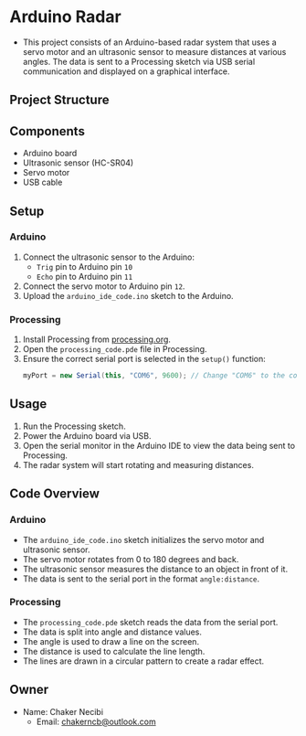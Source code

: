 # Arduino Radar

+ This project consists of an Arduino-based radar system that uses a servo motor and an ultrasonic sensor to measure distances at various angles. The data is sent to a Processing sketch via USB serial communication and displayed on a graphical interface.

## Project Structure


## Components

- Arduino board
- Ultrasonic sensor (HC-SR04)
- Servo motor
- USB cable

## Setup

### Arduino

1. Connect the ultrasonic sensor to the Arduino:
   - `Trig` pin to Arduino pin `10`
   - `Echo` pin to Arduino pin `11`
2. Connect the servo motor to Arduino pin `12`.
3. Upload the `arduino_ide_code.ino` sketch to the Arduino.

### Processing

1. Install Processing from [processing.org](https://processing.org/).
2. Open the `processing_code.pde` file in Processing.
3. Ensure the correct serial port is selected in the `setup()` function:
   ```java
   myPort = new Serial(this, "COM6", 9600); // Change "COM6" to the correct port
   ```

## Usage

1. Run the Processing sketch.
2. Power the Arduino board via USB.
3. Open the serial monitor in the Arduino IDE to view the data being sent to Processing.
4. The radar system will start rotating and measuring distances.

## Code Overview

### Arduino

- The `arduino_ide_code.ino` sketch initializes the servo motor and ultrasonic sensor.
- The servo motor rotates from 0 to 180 degrees and back.
- The ultrasonic sensor measures the distance to an object in front of it.
- The data is sent to the serial port in the format `angle:distance`.


### Processing

- The `processing_code.pde` sketch reads the data from the serial port.
- The data is split into angle and distance values.
- The angle is used to draw a line on the screen.
- The distance is used to calculate the line length.
- The lines are drawn in a circular pattern to create a radar effect.

## Owner

 - Name: Chaker Necibi
    - Email: chakerncb@outlook.com
